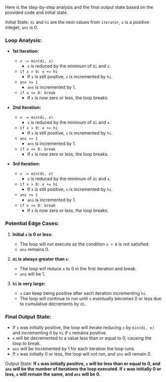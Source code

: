 Here is the step-by-step analysis and the final output state based on the provided code and initial state.

Initial State: `di` and `hi` are the next values from `iterator`, `x` is a positive integer, `ans` is 0.

### Loop Analysis:
- **1st Iteration:**
  - `x -= min(di, x)`
    - `x` is reduced by the minimum of `di` and `x`.
  - `if x > 0: x += hi`
    - If `x` is still positive, `x` is incremented by `hi`.
  - `ans += 1`
    - `ans` is incremented by 1.
  - `if x <= 0: break`
    - If `x` is now zero or less, the loop breaks.

- **2nd Iteration:**
  - `x -= min(di, x)`
    - `x` is reduced by the minimum of `di` and `x`.
  - `if x > 0: x += hi`
    - If `x` is still positive, `x` is incremented by `hi`.
  - `ans += 1`
    - `ans` is incremented by 1.
  - `if x <= 0: break`
    - If `x` is now zero or less, the loop breaks.

- **3rd Iteration:**
  - `x -= min(di, x)`
    - `x` is reduced by the minimum of `di` and `x`.
  - `if x > 0: x += hi`
    - If `x` is still positive, `x` is incremented by `hi`.
  - `ans += 1`
    - `ans` is incremented by 1.
  - `if x <= 0: break`
    - If `x` is now zero or less, the loop breaks.

### Potential Edge Cases:
1. **Initial `x` is 0 or less:** 
   - The loop will not execute as the condition `x > 0` is not satisfied.
   - `ans` remains 0.

2. **`di` is always greater than `x`:**
   - The loop will reduce `x` to 0 in the first iteration and break.
   - `ans` will be 1.

3. **`hi` is very large:**
   - `x` can keep being positive after each iteration incrementing `hi`.
   - The loop will continue to run until `x` eventually becomes 0 or less due to cumulative decrements by `di`.

### Final Output State:
- If `x` was initially positive, the loop will iterate reducing `x` by `min(di, x)` and incrementing it by `hi` if `x` remains positive.
- `x` will be decremented to a value less than or equal to 0, causing the loop to break.
- `ans` will be incremented by 1 for each iteration the loop runs.
- If `x` was initially 0 or less, the loop will not run, and `ans` will remain 0.

Output State: **If `x` was initially positive, `x` will be less than or equal to 0, and `ans` will be the number of iterations the loop executed. If `x` was initially 0 or less, `x` will remain the same, and `ans` will be 0.**
